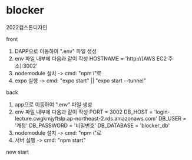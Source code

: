 # blocker
2022캡스톤디자인

front
1. DAPP으로 이동하여 ".env" 파일 생성 
2. env 파일 내부에 다음과 같이 작성
    HOSTNAME = 'http://[AWS EC2 주소]:3002'
3. nodemodule 설치 -> cmd: "npm i"로 
4. expo 실행 -> cmd: "expo start" ||  "expo start --tunnel"


back
1. app으로 이동하여 ".env" 파일 생성
2. env 파일 내부에 다음과 같이 작성
    PORT = 3002
    DB_HOST = 'login-lecture.cwgkmjyftslp.ap-northeast-2.rds.amazonaws.com'
    DB_USER =  '계정'
    DB_PASSWORD = '비밀번호'
    DB_DATABASE = 'blocker_db'
3. nodemodule 설치 -> cmd: "npm i"로 
4. 서버 실행 -> cmd: "npm start" 

new start